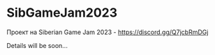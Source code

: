 # SibGameJam2023

Проект на Siberian Game Jam 2023 - https://discord.gg/Q7jcbRmDGj

Details will be soon...